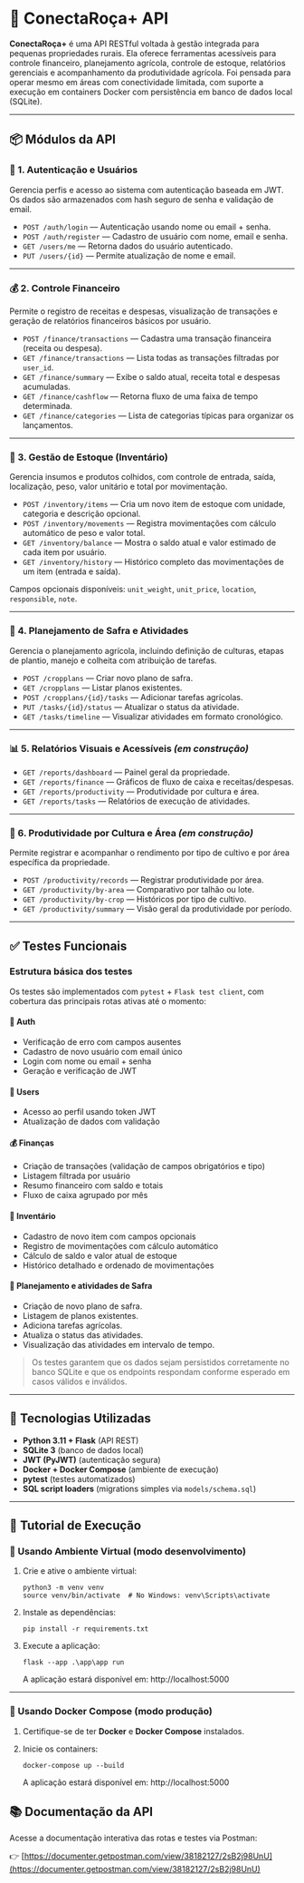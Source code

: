 # 🌾 ConectaRoça+ API

**ConectaRoça+** é uma API RESTful voltada à gestão integrada para pequenas propriedades rurais. Ela oferece ferramentas acessíveis para controle financeiro, planejamento agrícola, controle de estoque, relatórios gerenciais e acompanhamento da produtividade agrícola. Foi pensada para operar mesmo em áreas com conectividade limitada, com suporte a execução em containers Docker com persistência em banco de dados local (SQLite).

---

## 📦 Módulos da API

### 🔑 1. Autenticação e Usuários

Gerencia perfis e acesso ao sistema com autenticação baseada em JWT. Os dados são armazenados com hash seguro de senha e validação de email.

- `POST /auth/login` — Autenticação usando nome ou email + senha.
- `POST /auth/register` — Cadastro de usuário com nome, email e senha.
- `GET /users/me` — Retorna dados do usuário autenticado.
- `PUT /users/{id}` — Permite atualização de nome e email.

---

### 💰 2. Controle Financeiro

Permite o registro de receitas e despesas, visualização de transações e geração de relatórios financeiros básicos por usuário.

- `POST /finance/transactions` — Cadastra uma transação financeira (receita ou despesa).
- `GET /finance/transactions` — Lista todas as transações filtradas por `user_id`.
- `GET /finance/summary` — Exibe o saldo atual, receita total e despesas acumuladas.
- `GET /finance/cashflow` — Retorna fluxo de uma faixa de tempo determinada.
- `GET /finance/categories` — Lista de categorias típicas para organizar os lançamentos.

---

### 🏪 3. Gestão de Estoque (Inventário)

Gerencia insumos e produtos colhidos, com controle de entrada, saída, localização, peso, valor unitário e total por movimentação.

- `POST /inventory/items` — Cria um novo item de estoque com unidade, categoria e descrição opcional.
- `POST /inventory/movements` — Registra movimentações com cálculo automático de peso e valor total.
- `GET /inventory/balance` — Mostra o saldo atual e valor estimado de cada item por usuário.
- `GET /inventory/history` — Histórico completo das movimentações de um item (entrada e saída).

Campos opcionais disponíveis: `unit_weight`, `unit_price`, `location`, `responsible`, `note`.

---

### 🌱 4. Planejamento de Safra e Atividades

Gerencia o planejamento agrícola, incluindo definição de culturas, etapas de plantio, manejo e colheita com atribuição de tarefas.

- `POST /cropplans` — Criar novo plano de safra.
- `GET /cropplans` — Listar planos existentes.
- `POST /cropplans/{id}/tasks` — Adicionar tarefas agrícolas.
- `PUT /tasks/{id}/status` — Atualizar o status da atividade.
- `GET /tasks/timeline` — Visualizar atividades em formato cronológico.

---

### 📊 5. Relatórios Visuais e Acessíveis *(em construção)*

- `GET /reports/dashboard` — Painel geral da propriedade.
- `GET /reports/finance` — Gráficos de fluxo de caixa e receitas/despesas.
- `GET /reports/productivity` — Produtividade por cultura e área.
- `GET /reports/tasks` — Relatórios de execução de atividades.

---

### 🌾 6. Produtividade por Cultura e Área *(em construção)*

Permite registrar e acompanhar o rendimento por tipo de cultivo e por área específica da propriedade.

- `POST /productivity/records` — Registrar produtividade por área.
- `GET /productivity/by-area` — Comparativo por talhão ou lote.
- `GET /productivity/by-crop` — Históricos por tipo de cultivo.
- `GET /productivity/summary` — Visão geral da produtividade por período.

---

## ✅ Testes Funcionais

### Estrutura básica dos testes

Os testes são implementados com `pytest` + `Flask test client`, com cobertura das principais rotas ativas até o momento:

#### 🔐 Auth

- Verificação de erro com campos ausentes
- Cadastro de novo usuário com email único
- Login com nome ou email + senha
- Geração e verificação de JWT

#### 👤 Users

- Acesso ao perfil usando token JWT
- Atualização de dados com validação

#### 💰 Finanças

- Criação de transações (validação de campos obrigatórios e tipo)
- Listagem filtrada por usuário
- Resumo financeiro com saldo e totais
- Fluxo de caixa agrupado por mês

#### 🏪 Inventário

- Cadastro de novo item com campos opcionais
- Registro de movimentações com cálculo automático
- Cálculo de saldo e valor atual de estoque
- Histórico detalhado e ordenado de movimentações

#### 🌱 Planejamento e atividades de Safra

- Criação de novo plano de safra.
- Listagem de planos existentes.
- Adiciona tarefas agrícolas.
- Atualiza o status das atividades.
- Visualização das atividades em intervalo de tempo.

> Os testes garantem que os dados sejam persistidos corretamente no banco SQLite e que os endpoints respondam conforme esperado em casos válidos e inválidos.

---

## 🔧 Tecnologias Utilizadas

- **Python 3.11 + Flask** (API REST)
- **SQLite 3** (banco de dados local)
- **JWT (PyJWT)** (autenticação segura)
- **Docker + Docker Compose** (ambiente de execução)
- **pytest** (testes automatizados)
- **SQL script loaders** (migrations simples via `models/schema.sql`)

---

## 🚀 Tutorial de Execução

### 🔹 Usando Ambiente Virtual (modo desenvolvimento)

1. Crie e ative o ambiente virtual:

    ```
    python3 -m venv venv
    source venv/bin/activate  # No Windows: venv\Scripts\activate
    ```

2. Instale as dependências:

    ```
    pip install -r requirements.txt
    ```

3. Execute a aplicação:

    ```
    flask --app .\app\app run
    ```

    A aplicação estará disponível em: http://localhost:5000

---

### 🔹 Usando Docker Compose (modo produção)

1. Certifique-se de ter **Docker** e **Docker Compose** instalados.

2. Inicie os containers:

    ```
    docker-compose up --build
    ```

    A aplicação estará disponível em: http://localhost:5000

## 📚 Documentação da API

Acesse a documentação interativa das rotas e testes via Postman:

👉 [https://documenter.getpostman.com/view/38182127/2sB2j98UnU](https://documenter.getpostman.com/view/38182127/2sB2j98UnU)